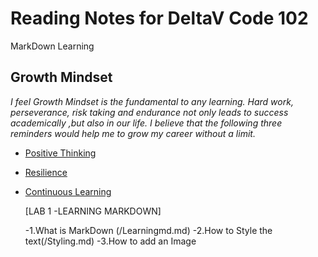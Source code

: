 # Reading Notes for DeltaV Code 102

MarkDown Learning

## Growth Mindset

*I feel Growth Mindset is the fundamental to any learning.
 Hard work, perseverance, risk taking and endurance not only
 leads to success academically ,but also in our life.
 I believe that the following three reminders would help me to grow my career without a limit.*
 
 - [Positive Thinking](/Positive.md)
 
 - [Resilience](/Resilience.md)
 
 - [Continuous Learning](/Learning.md)
 
 
     [LAB 1 -LEARNING MARKDOWN]
     
     -1.What is MarkDown (/Learningmd.md)
     -2.How to Style the text(/Styling.md)
     -3.How to add an Image
